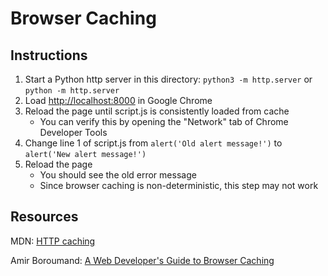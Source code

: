 # Browser Caching

## Instructions

1. Start a Python http server in this directory: `python3 -m http.server` or `python -m http.server`
1. Load [http://localhost:8000](http://localhost:8000) in Google Chrome
1. Reload the page until script.js is consistently loaded from cache
    * You can verify this by opening the "Network" tab of Chrome Developer Tools
1. Change line 1 of script.js from `alert('Old alert message!')` to `alert('New alert message!')`
1. Reload the page
    * You should see the old error message
    * Since browser caching is non-deterministic, this step may not work

## Resources

MDN: [HTTP caching](https://developer.mozilla.org/en-US/docs/Web/HTTP/Caching)

Amir Boroumand: [A Web Developer's Guide to Browser Caching](https://www.codebyamir.com/blog/a-web-developers-guide-to-browser-caching)
